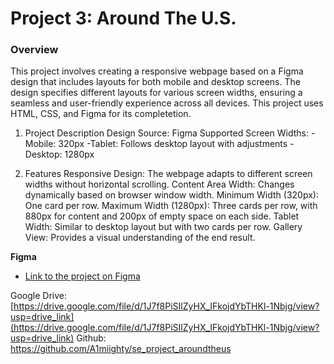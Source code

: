 # Project 3: Around The U.S.

### Overview  

This project involves creating a responsive webpage based on a Figma design that includes layouts for both mobile and desktop screens. The design specifies different layouts for various screen widths, ensuring a seamless and user-friendly experience across all devices. This project uses HTML, CSS, and Figma for its completetion.

1) Project Description
Design Source: Figma
Supported Screen Widths:
-Mobile: 320px
-Tablet: Follows desktop layout with adjustments
-Desktop: 1280px

2) Features
Responsive Design: The webpage adapts to different screen widths without horizontal scrolling.
Content Area Width: Changes dynamically based on browser window width.
Minimum Width (320px): One card per row.
Maximum Width (1280px): Three cards per row, with 880px for content and 200px of empty space on each side.
Tablet Width: Similar to desktop layout but with two cards per row.
Gallery View: Provides a visual understanding of the end result. 
  
**Figma**  
  
* [Link to the project on Figma](https://www.figma.com/file/ii4xxsJ0ghevUOcssTlHZv/Sprint-3%3A-Around-the-US?node-id=0%3A1)  

Google Drive: [https://drive.google.com/file/d/1J7f8PiSIlZyHX_IFkojdYbTHKl-1Nbjg/view?usp=drive_link](https://drive.google.com/file/d/1J7f8PiSIlZyHX_IFkojdYbTHKl-1Nbjg/view?usp=drive_link)
Github: https://github.com/A1miighty/se_project_aroundtheus
